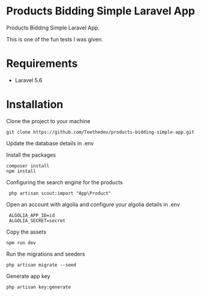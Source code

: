 Products Bidding Simple Laravel App
=======================

Products Bidding Simple Laravel App.

This is one of the fun tests I was given.


Requirements
============

* Laravel 5.6

Installation
============
Clone the project to your machine

    git clone https://github.com/Teethedev/products-bidding-simple-app.git

Update the database details in .env

Install the packages

    composer install
    npm install

Configuring the search engine for the products
 
     php artisan scout:import "App\Product"

Open an account with algolia and configure your algolia details in .env
  
     ALGOLIA_APP_ID=id
     ALGOLIA_SECRET=secret

Copy the assets

    npm run dev

Run the migrations and seeders

    php artisan migrate --seed
  
 Generate app key
 
    php artisan key:generate

